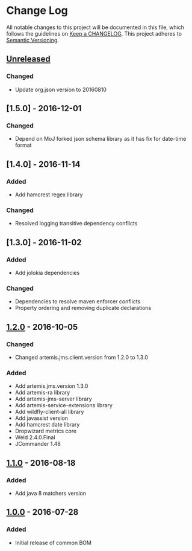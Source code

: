 # Change Log
All notable changes to this project will be documented in this file, which follows the guidelines
on [Keep a CHANGELOG](http://keepachangelog.com/). This project adheres to
[Semantic Versioning](http://semver.org/).

## [Unreleased]

### Changed
- Update org.json version to 20160810

## [1.5.0] - 2016-12-01

### Changed
- Depend on MoJ forked json schema library as it has fix for date-time format

## [1.4.0] - 2016-11-14

### Added
- Add hamcrest regex library

### Changed
- Resolved logging transitive dependency conflicts

## [1.3.0] - 2016-11-02

### Added
- Add jolokia dependencies

### Changed
- Dependencies to resolve maven enforcer conflicts
- Property ordering and removing duplicate declarations

## [1.2.0] - 2016-10-05

### Changed

- Changed artemis.jms.client.version from 1.2.0 to 1.3.0

### Added

- Add artemis.jms.version 1.3.0
- Add artemis-ra library
- Add artemis-jms-server library
- Add artemis-service-extensions library
- Add wildfly-client-all library
- Add javassist version
- Add hamcrest date library
- Dropwizard metrics core
- Weld 2.4.0.Final
- JCommander 1.48


## [1.1.0] - 2016-08-18

### Added

- Add java 8 matchers version


## [1.0.0] - 2016-07-28

### Added

- Initial release of common BOM

[Unreleased]: https://github.com/CJSCommonPlatform/maven-common-bom/compare/release-1.2.0...HEAD
[1.2.0]: https://github.com/CJSCommonPlatform/maven-common-bom/compare/release-1.1.0...release-1.2.0
[1.1.0]: https://github.com/CJSCommonPlatform/maven-common-bom/compare/release-1.0.0...release-1.1.0
[1.0.0]: https://github.com/CJSCommonPlatform/maven-common-bom/commits/release-1.0.0
